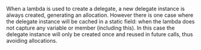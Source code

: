 ﻿When a lambda is used to create a delegate, a new delegate instance is always created, generating an allocation.
However there is one case where the delegate instance will be cached in a static field: when the lambda does not capture any variable or member (including this). In this case the delegate instance will only be created once and reused in future calls, thus avoiding allocations.